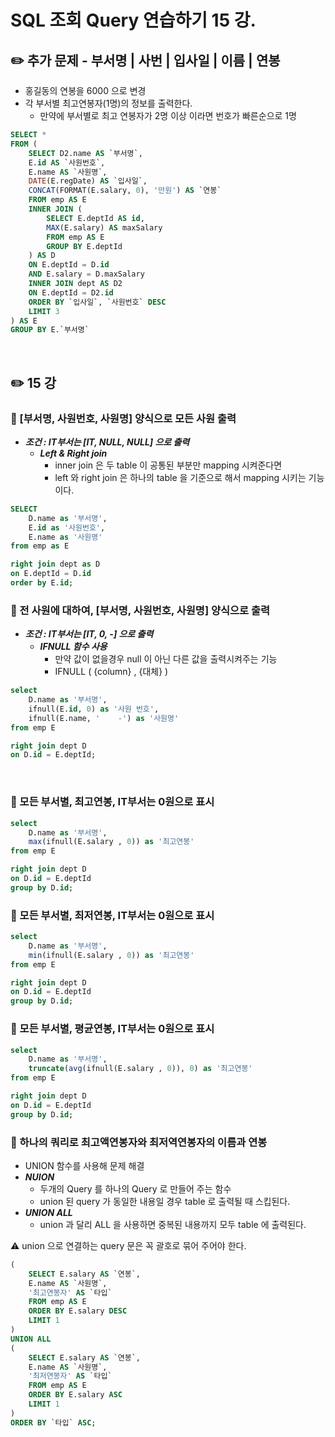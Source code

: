 # SQL 조회 Query 연습하기 15 강.

## ✏️ 추가 문제 - 부서명 | 사번 | 입사일 | 이름 |  연봉

- 홍길동의 연봉을 6000 으로 변경
- 각 부서별 최고연봉자(1명)의 정보를 출력한다.
    - 만약에 부서별로 최고 연봉자가 2명 이상 이라면 번호가 빠른순으로 1명

```sql
SELECT *
FROM (
    SELECT D2.name AS `부서명`,
    E.id AS `사원번호`,
    E.name AS `사원명`,
    DATE(E.regDate) AS `입사일`,
    CONCAT(FORMAT(E.salary, 0), '만원') AS `연봉`
    FROM emp AS E
    INNER JOIN (
        SELECT E.deptId AS id,
        MAX(E.salary) AS maxSalary
        FROM emp AS E
        GROUP BY E.deptId
    ) AS D
    ON E.deptId = D.id
    AND E.salary = D.maxSalary
    INNER JOIN dept AS D2
    ON E.deptId = D2.id
    ORDER BY `입사일`, `사원번호` DESC
    LIMIT 3
) AS E
GROUP BY E.`부서명`
```

<br>

## ✏️ 15 강

### 📍 [부서명, 사원번호, 사원명] 양식으로 모든 사원 출력

- ***조건 : IT부서는 [IT, NULL, NULL] 으로 출력***
    - ***Left & Right join***
        - inner join 은 두 table 이 공통된 부분만 mapping 시켜준다면
        - left 와 right join 은 하나의 table 을 기준으로 해서 mapping 시키는 기능이다.

```sql
SELECT
	D.name as '부서명',
	E.id as '사원번호',
	E.name as '사원명'
from emp as E

right join dept as D
on E.deptId = D.id
order by E.id;
```

### 📍 전 사원에 대하여, [부서명, 사원번호, 사원명] 양식으로 출력

- ***조건 : IT부서는 [IT, 0, -] 으로 출력***
    - ***IFNULL 함수 사용***
        - 만약 값이 없을경우 null 이 아닌 다른 값을 출력시켜주는 기능
        - IFNULL ( {column} , {대체} )

```sql
select
	D.name as '부서명',
	ifnull(E.id, 0) as '사원 번호',
	ifnull(E.name, '    -') as '사원명'
from emp E

right join dept D
on D.id = E.deptId;

```

<br>

### 📍 모든 부서별, 최고연봉, IT부서는 0원으로 표시

```sql
select
	D.name as '부서명',
	max(ifnull(E.salary , 0)) as '최고연봉'
from emp E

right join dept D
on D.id = E.deptId
group by D.id;
```

### 📍 모든 부서별, 최저연봉, IT부서는 0원으로 표시

```sql
select
	D.name as '부서명',
	min(ifnull(E.salary , 0)) as '최고연봉'
from emp E

right join dept D
on D.id = E.deptId
group by D.id;
```

### 📍 모든 부서별, 평균연봉, IT부서는 0원으로 표시

```sql
select
	D.name as '부서명',
	truncate(avg(ifnull(E.salary , 0)), 0) as '최고연봉'
from emp E

right join dept D
on D.id = E.deptId
group by D.id;
```

### 📍 하나의 쿼리로 최고액연봉자와 최저역연봉자의 이름과 연봉

- UNION 함수를 사용해 문제 해결
- ***NUION***
    - 두개의 Query 를 하나의 Query 로 만들어 주는 함수
    - union 된 query 가 동일한 내용일 경우 table 로 출력될 때 스킵된다.
- ***UNION ALL***
    - union 과 달리 ALL 을 사용하면 중복된 내용까지 모두 table 에 출력된다.

⚠️ union 으로 연결하는 query 문은 꼭 괄호로 묶어 주어야 한다.

```sql
(
    SELECT E.salary AS `연봉`,
    E.name AS `사원명`,
    '최고연봉자' AS `타입`
    FROM emp AS E
    ORDER BY E.salary DESC
    LIMIT 1
)
UNION ALL
(
    SELECT E.salary AS `연봉`,
    E.name AS `사원명`,
    '최저연봉자' AS `타입`
    FROM emp AS E
    ORDER BY E.salary ASC
    LIMIT 1
)
ORDER BY `타입` ASC;
```